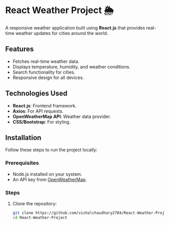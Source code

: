 # React Weather Project 🌦️

A responsive weather application built using **React.js** that provides real-time weather updates for cities around the world.

## Features
- Fetches real-time weather data.
- Displays temperature, humidity, and weather conditions.
- Search functionality for cities.
- Responsive design for all devices.

## Technologies Used
- **React.js**: Frontend framework.
- **Axios**: For API requests.
- **OpenWeatherMap API**: Weather data provider.
- **CSS/Bootstrap**: For styling.

## Installation

Follow these steps to run the project locally:

### Prerequisites
- Node.js installed on your system.
- An API key from [OpenWeatherMap](https://openweathermap.org/api).

### Steps
1. Clone the repository:
   ```bash
   git clone https://github.com/vishalchaudhary2784/React-Weather-Project.git
   cd React-Weather-Project
